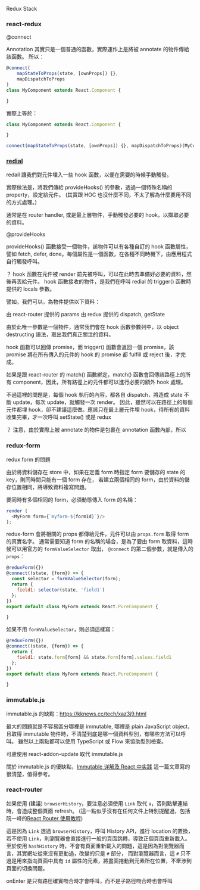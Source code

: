 Redux Stack

### react-redux

@connect

Annotation 其實只是一個普通的函數，實際運作上是將被 annotate 的物件傳給該函數。
所以：

```js
@connect(
	mapStateToProps(state, [ownProps]) {},
	mapDispatchToProps
)
class MyComponent extends React.Component {

}
```

實際上等於：

```js
class MyComponent extends React.Component {

}

connect(mapStateToProps(state, [ownProps]) {}, mapDispatchToProps)(MyComponent);
```


### [redial](https://github.com/markdalgleish/redial)

redail 讓我們對元件埋入一些 hook 函數，以便在需要的時候手動觸發。

實際做法是，將我們傳給 provideHooks() 的參數，透過一個特殊名稱的 property，設定給元件。
(其實跟 HOC 也沒什麼不同，不太了解為什麼要用不同的方式處理。)

通常是在 router handler, 或是最上層物件，手動觸發必要的 hook，以擷取必要的資料。

@provideHooks

provideHooks() 函數接受一個物件，該物件可以有各種自訂的 hook 函數屬性，譬如 fetch, defer, done。每個屬性是一個函數，在各種不同時機下，由應用程式自行觸發呼叫。

？ hook 函數在元件被 render 前先被呼叫，可以在此時去準備好必要的資料，然後再丟給元件。
hook 函數接收的物件，是我們在呼叫 redial 的 trigger() 函數時提供的 locals 參數。

譬如，我們可以，為物件提供以下資料：

由 react-router 提供的 params
由 redux 提供的 dispatch, getState

由於此唯一參數是一個物件，通常我們會在 hook 函數參數列中，以 object destructing 語法，取出我們真正關注的資料。

hook 函數可以回傳 promise，而 trigger() 函數會返回一個 promise，該 promise 將在所有傳入的元件的 hook 的 promise 都 fulfill 或 reject 後，才完成。

如果是跟 react-router 的 match() 函數綁定，match() 函數會回傳該路徑上的所有 component，因此，所有路徑上的元件都可以進行必要的額外 hook 處理。

不過這裡的問題是，每個 hook 執行的內容，都各自 dispatch，將造成 state 不斷 update，每次 update，就觸發一次 render。
因此，雖然可以在路徑上的每個元件都埋 hook，卻不建議這麼做。應該只在最上層元件埋 hook，待所有的資料收集完畢，才一次呼叫 setState() 或是 redux



？ 注意，由於實際上被 annotate 的物件是包裹在 annotation 函數內部，所以



### redux-form

redux form 的問題

由於將資料儲存在 store 中，如果在定義 form 時指定 form 要儲存的 state 的 key，則同時間只能有一個 form 存在，
若建立兩個相同的 form，由於資料的儲存位置相同，將導致資料複寫問題。

要同時有多個相同的 form，必須動態傳入 form 的名稱：

```js
render (
  <MyForm form={`myform-${formId}`}/>
);
```

redux-form 會將相關的 props 都傳給元件，元件可以由 `props.form` 取得 form 的真實名字。
通常需要知道 form 的名稱的場合，是為了要由 form 取資料，這時候可以用官方的 `formValueSelector` 取出，
`@connect` 的第二個參數，就是傳入的 `props`：

```js
@reduxForm({})
@connect((state, {form}) => {
  const selector = formValueSelector(form);
  return {
	field1: selector(state, 'field1')
  };
})
export default class MyForm extends React.PureComponent {

}
```

如果不用 `formValueSelector`，則必須這樣寫：

```js
@reduxForm({})
@connect((state, {form}) => {
  return {
	field1: state.form[form] && state.form[form].values.field1
  };
})
export default class MyForm extends React.PureComponent {

}
```

### immutable.js

immutable.js 的缺點：https://kknews.cc/tech/xaz3j9.html

最大的問題就是不容易區分哪裡是 immutable, 哪裡是 plain JavaScript object，
且取得 immutable 物件時，不清楚到底是哪一個資料型別，有哪些方法可以呼叫。
雖然以上兩點都可以使用 TypeScript 或 Flow 來協助型別檢查。

可慮使用 react-addon-update 取代 immutable.js

關於 immutable.js 的優缺點，[Immutable 详解及 React 中实践](https://zhuanlan.zhihu.com/p/20295971?columnSlug=purerender) 這一篇文章寫的很清楚，值得參考。

### react-router

如果使用 (建議) `browserHistory`，要注意必須使用 `Link` 取代 `a`，否則點擊連結時，會造成整個頁面 refresh。
(這一點似乎沒有在任何文件上特別提醒過，包括阮一峰的[React Router 使用教程](http://www.ruanyifeng.com/blog/2016/05/react_router.html))

這是因為 `Link` 透過 `browserHistory`，呼叫 History API，進行 location 的置換，
若不使用 `Link`，則瀏覽器會直接進行一般的頁面跳轉，導致正個頁面重新載入。
至於使用 `hashHistory` 時，不會有頁面重新載入的問題，這是因為對瀏覽器而言，其實網址從來沒有更動過，改變的只是 `#` 部分，
而對瀏覽器而言，這 `#` 只不過是用來指向頁面中具有 `id` 屬性的元素，將畫面捲動到元素所在位置，不牽涉到頁面的切換問題。



onEnter 是只有路徑確實吻合時才會呼叫，而不是子路徑吻合時也會呼叫



